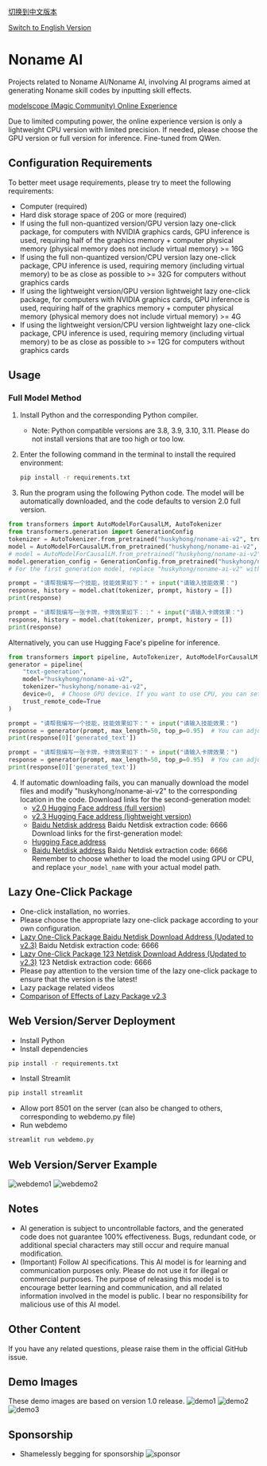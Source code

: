 [切换到中文版本](README_zh.md) 

[Switch to English Version](README.md)

# Noname AI

Projects related to Noname AI/Noname AI, involving AI programs aimed at generating Noname skill codes by inputting skill effects.

[modelscope (Magic Community) Online Experience](https://www.modelscope.cn/studios/huskyhong/nonameai)

Due to limited computing power, the online experience version is only a lightweight CPU version with limited precision. If needed, please choose the GPU version or full version for inference.
Fine-tuned from QWen.

## Configuration Requirements

To better meet usage requirements, please try to meet the following requirements:

- Computer (required)
- Hard disk storage space of 20G or more (required)
- If using the full non-quantized version/GPU version lazy one-click package, for computers with NVIDIA graphics cards, GPU inference is used, requiring half of the graphics memory + computer physical memory (physical memory does not include virtual memory) >= 16G
- If using the full non-quantized version/CPU version lazy one-click package, CPU inference is used, requiring memory (including virtual memory) to be as close as possible to >= 32G for computers without graphics cards
- If using the lightweight version/GPU version lightweight lazy one-click package, for computers with NVIDIA graphics cards, GPU inference is used, requiring half of the graphics memory + computer physical memory (physical memory does not include virtual memory) >= 4G
- If using the lightweight version/CPU version lightweight lazy one-click package, CPU inference is used, requiring memory (including virtual memory) to be as close as possible to >= 12G for computers without graphics cards

## Usage

### Full Model Method

1. Install Python and the corresponding Python compiler.
   - Note: Python compatible versions are 3.8, 3.9, 3.10, 3.11. Please do not install versions that are too high or too low.
2. Enter the following command in the terminal to install the required environment:

   ```bash
   pip install -r requirements.txt
   ```

3. Run the program using the following Python code. The model will be automatically downloaded, and the code defaults to version 2.0 full version.
```python
from transformers import AutoModelForCausalLM, AutoTokenizer
from transformers.generation import GenerationConfig
tokenizer = AutoTokenizer.from_pretrained("huskyhong/noname-ai-v2", trust_remote_code=True)
model = AutoModelForCausalLM.from_pretrained("huskyhong/noname-ai-v2", device_map="auto", trust_remote_code=True).eval() # Load the model using GPU
# model = AutoModelForCausalLM.from_pretrained("huskyhong/noname-ai-v2", device_map="cpu", trust_remote_code=True).eval() # Load the model using CPU
model.generation_config = GenerationConfig.from_pretrained("huskyhong/noname-ai-v2", trust_remote_code=True) # You can specify different generation lengths, top_p, and other related hyperparameters
# For the first generation model, replace "huskyhong/noname-ai-v2" with "huskyhong/noname-ai-v1". For lightweight version v2.3 model, replace "huskyhong/noname-ai-v2" with "huskyhong/noname-ai-v2_3-light"

prompt = "请帮我编写一个技能，技能效果如下：" + input("请输入技能效果：")
response, history = model.chat(tokenizer, prompt, history = [])
print(response)

prompt = "请帮我编写一张卡牌，卡牌效果如下：：" + input("请输入卡牌效果：")
response, history = model.chat(tokenizer, prompt, history = [])
print(response)
```
Alternatively, you can use Hugging Face's pipeline for inference.
```python
from transformers import pipeline, AutoTokenizer, AutoModelForCausalLM, GenerationConfig
generator = pipeline(
    "text-generation",
    model="huskyhong/noname-ai-v2",
    tokenizer="huskyhong/noname-ai-v2",
    device=0,  # Choose GPU device. If you want to use CPU, you can set device=-1
    trust_remote_code=True
)

prompt = "请帮我编写一个技能，技能效果如下：" + input("请输入技能效果：")
response = generator(prompt, max_length=50, top_p=0.95)  # You can adjust parameters such as generation length, top_p as needed
print(response[0]['generated_text'])

prompt = "请帮我编写一张卡牌，卡牌效果如下：" + input("请输入卡牌效果：")
response = generator(prompt, max_length=50, top_p=0.95)  # You can adjust parameters such as generation length, top_p as needed
print(response[0]['generated_text'])
```

4. If automatic downloading fails, you can manually download the model files and modify "huskyhong/noname-ai-v2" to the corresponding location in the code.
   Download links for the second-generation model:
   - [v2.0 Hugging Face address (full version)](https://huggingface.co/huskyhong/noname-ai-v2)
   - [v2.3 Hugging Face address (lightweight version)](https://huggingface.co/huskyhong/noname-ai-v2_3-light)
   - [Baidu Netdisk address](https://pan.baidu.com/s/1m9RfGqnuQbRYROE_UzuG-Q?pwd=6666) Baidu Netdisk extraction code: 6666
   Download links for the first-generation model:
   - [Hugging Face address](https://huggingface.co/huskyhong/noname-ai-v1)
   - [Baidu Netdisk address](https://pan.baidu.com/s/1Ox471XuHF_gJbcPPnSZe7g?pwd=6666) Baidu Netdisk extraction code: 6666
Remember to choose whether to load the model using GPU or CPU, and replace `your_model_name` with your actual model path.

## Lazy One-Click Package

- One-click installation, no worries.
- Please choose the appropriate lazy one-click package according to your own configuration.
- [Lazy One-Click Package Baidu Netdisk Download Address (Updated to v2.3)](https://pan.baidu.com/s/1zIcRZtQv5oIdu7_abie9Vw?pwd=6666) Baidu Netdisk extraction code: 6666
- [Lazy One-Click Package 123 Netdisk Download Address (Updated to v2.3)](https://www.123pan.com/s/lOcnjv-pnOG3.html) 123 Netdisk extraction code: 6666
- Please pay attention to the version time of the lazy one-click package to ensure that the version is the latest!
- Lazy package related videos
- [Comparison of Effects of Lazy Package v2.3](https://www.bilibili.com/video/BV1at421V7Qu)

## Web Version/Server Deployment
   - Install Python
   - Install dependencies
   ```bash
   pip install -r requirements.txt


   ```
  - Install Streamlit
   ```bash
   pip install streamlit
   ```
   - Allow port 8501 on the server (can also be changed to others, corresponding to webdemo.py file)
   - Run webdemo
   ```bash
   streamlit run webdemo.py
   ```
   
## Web Version/Server Example
![webdemo1](./webdemo1.png)
![webdemo2](./webdemo2.png)

## Notes

- AI generation is subject to uncontrollable factors, and the generated code does not guarantee 100% effectiveness. Bugs, redundant code, or additional special characters may still occur and require manual modification.
- (Important) Follow AI specifications. This AI model is for learning and communication purposes only. Please do not use it for illegal or commercial purposes. The purpose of releasing this model is to encourage better learning and communication, and all related information involved in the model is public. I bear no responsibility for malicious use of this AI model.

## Other Content

If you have any related questions, please raise them in the official GitHub issue.

## Demo Images
These demo images are based on version 1.0 release.
![demo1](./demo1.jpg)
![demo2](./demo2.jpg)
![demo3](./demo3.jpg)

## Sponsorship
- Shamelessly begging for sponsorship
![sponsor](./sponsor.jpg)
